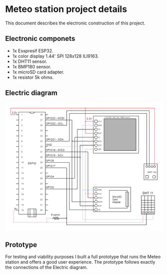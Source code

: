 # Meteo station project details

This document describes the electronic construction of this project.

## Electronic componets

- 1x Esspresif ESP32.
- 1x color display 1.44' SPI 128x128 ILI9163.
- 1x DHT11 sensor.
- 1x BMP180 sensor.
- 1x microSD card adapter.
- 1x resistor 5k ohms.

## Electric diagram

![Diagram](./electric_diagram.png)

## Prototype

For testing and viability purposes I built a full prototype that runs the Meteo station and offers a good user experience. The prototype follows exactly the connections of the Electric diagram.
